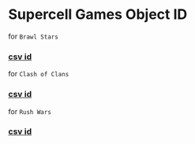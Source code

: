 # Supercell Games Object ID

for `Brawl Stars`

### [csv id](https://github.com/Enjoyop/Supercell-Games.CsvID/wiki/BS)

for `Clash of Clans`

### [csv id](https://github.com/Enjoyop/Supercell-Games.CsvID/wiki/COC)

for `Rush Wars`

### [csv id](https://github.com/Enjoyop/Supercell-games--object-id/wiki/RW)
